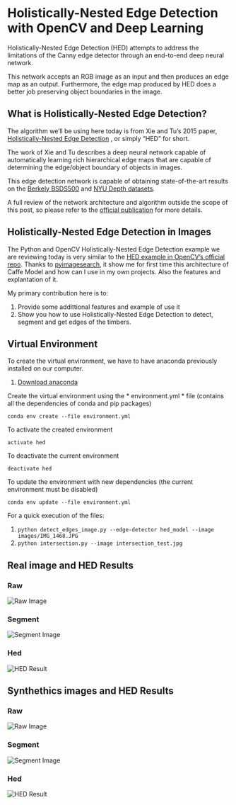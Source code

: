 # Holistically-Nested Edge Detection with OpenCV and Deep Learning

Holistically-Nested Edge Detection (HED) attempts to address the limitations of the Canny edge detector through an end-to-end deep neural network.

This network accepts an RGB image as an input and then produces an edge map as an output. Furthermore, the edge map produced by HED does a better job preserving object boundaries in the image.

## What is Holistically-Nested Edge Detection?

The algorithm we’ll be using here today is from Xie and Tu’s 2015 paper, [Holistically-Nested Edge Detection](https://arxiv.org/abs/1504.06375) , or simply “HED” for short.

The work of Xie and Tu describes a deep neural network capable of automatically learning rich hierarchical edge maps that are capable of determining the edge/object boundary of objects in images.

This edge detection network is capable of obtaining state-of-the-art results on the [Berkely BSDS500](https://www2.eecs.berkeley.edu/Research/Projects/CS/vision/bsds/) and [NYU Depth datasets](https://cs.nyu.edu/~silberman/datasets/).

A full review of the network architecture and algorithm outside the scope of this post, so please refer to the [official publication](https://arxiv.org/abs/1504.06375) for more details.

## Holistically-Nested Edge Detection in Images

The Python and OpenCV Holistically-Nested Edge Detection example we are reviewing today is very similar to the [HED example in OpenCV’s official repo](https://github.com/opencv/opencv/blob/master/samples/dnn/edge_detection.py). Thanks to [pyimagesearch](https://www.pyimagesearch.com/), it show me for first time this architecture of Caffe Model and how can I use in my own projects. Also the features and explantation of it.

My primary contribution here is to:
1. Provide some addittional features and example of use it
2. Show you how to use Holistically-Nested Edge Detection to detect, segment and get edges of the timbers.

## Virtual Environment

To create the virtual environment, we have to have anaconda previously installed on our computer.

1. [Download anaconda](https://www.anaconda.com/download/)

Create the virtual environment using the * environment.yml * file (contains all the dependencies of conda and pip packages)

`conda env create --file environment.yml`

To activate the created environment

`activate hed`

To deactivate the current environment

`deactivate hed`

To update the environment with new dependencies (the current environment must be disabled)

`conda env update --file environment.yml`

For a quick execution of the files:

1. `python detect_edges_image.py --edge-detector hed_model --image images/IMG_1468.JPG`
2. `python intersection.py --image intersection_test.jpg`

## Real image and HED Results

### Raw

![Raw Image](./source/real_synthethic_test/real_test_2.PNG)  

### Segment

![Segment Image](./source/real_synthethic_test/real_test_3.PNG)

### Hed

![HED Result](./source/real_synthethic_test/real_test.PNG)

## Synthethics images and HED Results

### Raw

![Raw Image](./source/real_synthethic_test/synthetic_test_2.PNG)  

### Segment

![Segment Image](./source/real_synthethic_test/synthetic_test_3.PNG)

### Hed

![HED Result](./source/real_synthethic_test/synthetic_test.PNG)
